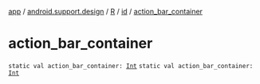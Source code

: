 [app](../../../index.md) / [android.support.design](../../index.md) / [R](../index.md) / [id](index.md) / [action_bar_container](.)

# action_bar_container

`static val action_bar_container: `[`Int`](https://kotlinlang.org/api/latest/jvm/stdlib/kotlin/-int/index.html)
`static val action_bar_container: `[`Int`](https://kotlinlang.org/api/latest/jvm/stdlib/kotlin/-int/index.html)